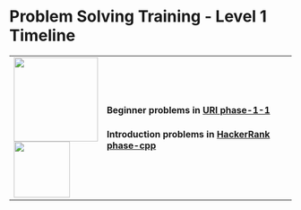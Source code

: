 # Problem Solving Training - Level 1 Timeline

<table>
    <tbody>
        <tr>
        <td align="left" width="30%">
            <img src="https://github.com/cs-MohamedAyman/cs-MohamedAyman/blob/main/100-days/day.jpg" width="150px"></img>
            <img src="https://github.com/cs-MohamedAyman/cs-MohamedAyman/blob/main/100-days/01.jpg" width="100px"></img>
        </td>
        <td align="left" width="70%">
<h4>Beginner problems in <a href="https://github.com/cs-MohamedAyman/Problem-Solving-Training/tree/master/level-1/uri-phase-1-1">URI phase-1-1</a></h4>
<h4>Introduction problems in <a href="https://github.com/cs-MohamedAyman/Problem-Solving-Training/tree/master/level-1/hackerrank-phase-1-cpp">HackerRank phase-cpp</a></h4>
        </td>
        </tr>
    </tbody>
</table>
